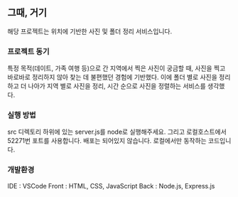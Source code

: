 ## 그때, 거기

해당 프로젝트는 위치에 기반한 사진 및 폴더 정리 서비스입니다.

### 프로젝트 동기

특정 목적(데이트, 가족 여행 등)으로 간 지역에서 찍은 사진이 궁금할 때, 사진을 찍고 바로바로 정리하지 않아 찾는 데 불편했던 경험에 기반했다.
이에 폴더 별로 사진을 정리하고 더 나아가 지역 별로 사진을 정리, 시간 순으로 사진을 정렬하는 서비스를 생각했다.

### 실행 방법

src 디렉토리 하위에 있는 server.js를 node로 실행해주세요.
그리고 로컬호스트에서 52271번 포트를 사용합니다.
배포는 되어있지 않습니다. 로컬에서만 동작하는 코드입니다.

### 개발환경

IDE : VSCode
Front : HTML, CSS, JavaScript
Back : Node.js, Express.js
